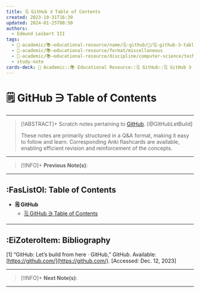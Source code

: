 ```yaml
---
title: 🗒️ GitHub ∋ Table of Contents
created: 2023-10-31T16:39
updated: 2024-01-25T00:50
authors:
  - Edmund Leibert III
tags:
  - 🔴-academic/📚-educational-resource/name/🗒️-github/🔖/🗒️-github-∋-table-of-contents
  - 🔴-academic/📚-educational-resource/format/miscellaneous
  - 🔴-academic/📚-educational-resource/discipline/computer-science/technology/github
  - study-note
cards-deck: 🔴 Academic::📚 Educational Resource::🗒️ GitHub::🗒️ GitHub ∋ Table of Contents
---
```


# 🗒️ GitHub ∋ Table of Contents

---

> [!ABSTRACT]+ 
> Scratch notes pertaining to [GitHub](https://github.com/). [@GitHubLetBuild]
> 
> These notes are primarily structured in a Q&A format, making it easy to follow and learn. Corresponding Anki flashcards are available, enabling efficient revision and reinforcement of the concepts.

---

> [!INFO]+ 
> **Previous Note(s)**:
> 

---

## :FasListOl: Table of Contents

- **🗒️ GitHub**
	- [🗒️ GitHub ∋ Table of Contents](the-vault/src/🔴%20Academic/📚%20Educational%20Resources/🗒️%20GitHub/🗒️%20GitHub%20∋%20Table%20of%20Contents.md)

---

## :EiZoteroItem: Bibliography

\[1\]
“GitHub: Let’s build from here · GitHub,” _GitHub_. Available: [https://github.com/](https://github.com/). [Accessed: Dec. 12, 2023]

---

> [!INFO]+
> **Next Note(s)**:
> 

---
